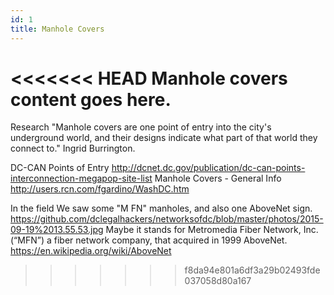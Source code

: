 ```yaml
---
id: 1
title: Manhole Covers
---
```


<<<<<<< HEAD
Manhole covers content goes here. 
=======
Research
"Manhole covers are one point of entry into the  city's underground world, and their designs indicate what part of that  world they connect to." Ingrid Burrington. 

DC-CAN Points of Entry
http://dcnet.dc.gov/publication/dc-can-points-interconnection-megapop-site-list
Manhole Covers - General Info
http://users.rcn.com/fgardino/WashDC.htm

In the field
We saw some "M FN" manholes, and also one AboveNet sign.
https://github.com/dclegalhackers/networksofdc/blob/master/photos/2015-09-19%2013.55.53.jpg
Maybe it stands for Metromedia Fiber Network, Inc. (“MFN”) a fiber network company, that acquired in 1999 AboveNet.
https://en.wikipedia.org/wiki/AboveNet
>>>>>>> f8da94e801a6df3a29b02493fde037058d80a167
